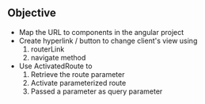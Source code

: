 ## Objective
- Map the URL to components in the angular project
- Create hyperlink / button to change client's view using
    1. routerLink
    2. navigate method
- Use ActivatedRoute to
    1. Retrieve the route parameter
    2. Activate parameterized route
    3. Passed a parameter as query parameter 

